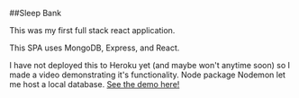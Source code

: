 ##Sleep Bank

This was my first full stack react application.

This SPA uses MongoDB, Express, and React.

I have not deployed this to Heroku yet (and maybe won't anytime soon) so I made a video demonstrating it's functionality. Node package Nodemon let me host a local database. <a href="https://www.youtube.com/watch?v=yYxgSm7WxYQ&feature=youtu.be&hd=1">See the demo here!</a>

